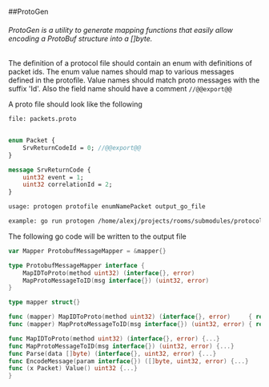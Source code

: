 ##ProtoGen

###### ProtoGen is a utility to generate mapping functions that easily allow encoding a ProtoBuf structure into a []byte.


The definition of a protocol file should contain an enum with definitions of packet ids. The enum value names should map to various messages defined in the protofile. Value names should match proto messages with the suffix 'Id'. Also the field name should have a comment `//@@export@@`

A proto file should look like the following   

```proto 
file: packets.proto


enum Packet {
    SrvReturnCodeId = 0; //@@export@@
}

message SrvReturnCode {
    uint32 event = 1;
    uint32 correlationId = 2;
}

```




```bash
usage: protogen protofile enumNamePacket output_go_file

example: go run protogen /home/alexj/projects/rooms/submodules/protocol-definitions/centralserver/css1erver.proto Packet /home/alexj/projects/rooms/proto/cs/mapping.go

```

The following go code will be written to the output file
```go 
var Mapper ProtobufMessageMapper = &mapper{}

type ProtobufMessageMapper interface {
	MapIDToProto(method uint32) (interface{}, error)
	MapProtoMessageToID(msg interface{}) (uint32, error)
}

type mapper struct{}

func (mapper) MapIDToProto(method uint32) (interface{}, error)     { return MapIDToProto(method) }
func (mapper) MapProtoMessageToID(msg interface{}) (uint32, error) { return MapProtoMessageToID(msg) }

func MapIDToProto(method uint32) (interface{}, error) {...}
func MapProtoMessageToID(msg interface{}) (uint32, error) {...} 
func Parse(data []byte) (interface{}, uint32, error) {...} 
func EncodeMessage(param interface{}) ([]byte, uint32, error) {...} 
func (x Packet) Value() uint32 {...} 
}
```

  
